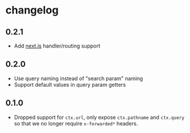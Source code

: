 # changelog

## 0.2.1

- Add [next.js](https://nextjs.org) handler/routing support

## 0.2.0

- Use query naming instead of "search param" naming
- Support default values in query param getters

## 0.1.0

- Dropped support for `ctx.url`, only expose `ctx.pathname` and `ctx.query` so that we no longer require `x-forwarded*` headers.
